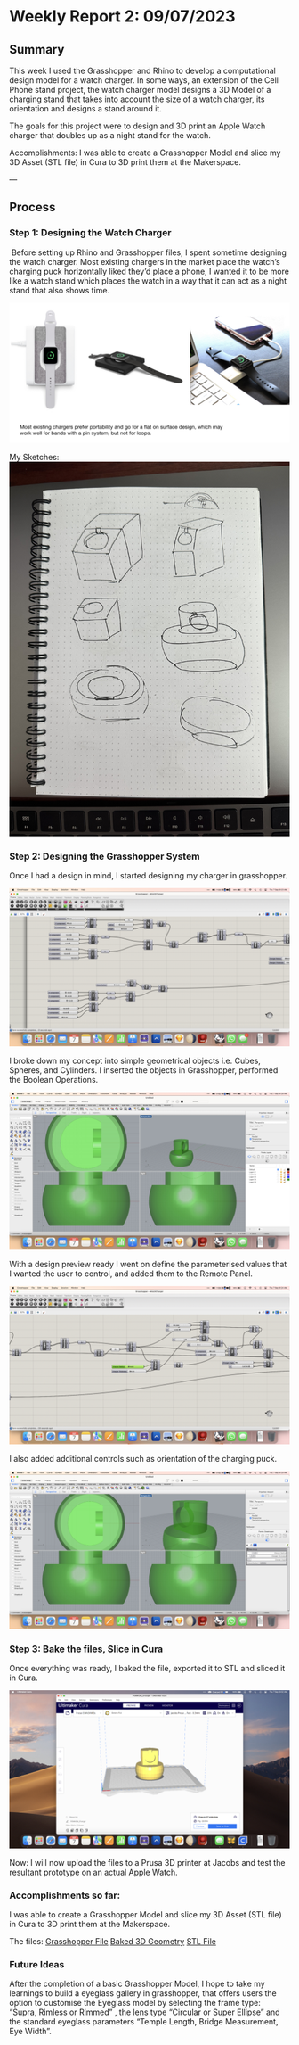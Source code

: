 # Weekly Report 2: 09/07/2023

## Summary
This week I used the Grasshopper and Rhino to develop a computational design model for a watch charger. In some ways, an extension of the Cell Phone stand project, the watch charger model designs a 3D Model of a charging stand that takes into account the size of a watch charger, its orientation and designs a stand around it.

The goals for this project were to design and 3D print an Apple Watch charger that doubles up as a night stand for the watch. 

Accomplishments: I was able to create a Grasshopper Model and slice my 3D Asset (STL file) in Cura to 3D print them at the Makerspace.

—
## Process
### Step 1: Designing the Watch Charger
 Before setting up Rhino and Grasshopper files, I spent sometime designing the watch charger. Most existing chargers in the market place the watch’s charging puck horizontally liked they’d place a phone, I wanted it to be more like a watch stand which places the watch in a way that it can act as a night stand that also shows time.

![Existing Chargers][existingChargers]

My Sketches:
![My Sketches][drawing]

### Step 2: Designing the Grasshopper System

Once I had a design in mind, I started designing my charger in grasshopper. 

![Grasshopper Setup][grasshopper1]

I broke down my concept into simple geometrical objects i.e. Cubes, Spheres, and Cylinders. I inserted the objects in Grasshopper, performed the Boolean Operations.

![Rhino Preview][rhino1]

With a design preview ready I went on define the parameterised values that I wanted the user to control, and added them to the Remote Panel.

![Grass Hopper 2][grasshopper2]

I also added additional controls such as orientation of the charging puck.

![RemotePanel 2][remotePanel]

### Step 3: Bake the files, Slice in Cura

Once everything was ready, I baked the file, exported it to STL and sliced it in Cura.

![Cura][cura]

Now: I will now upload the files to a Prusa 3D printer at Jacobs and test the resultant prototype on an actual Apple Watch.

### Accomplishments so far:

I was able to create a Grasshopper Model and slice my 3D Asset (STL file) in Cura to 3D print them at the Makerspace.

The files:
[Grasshopper File][grasshopperFile]
[Baked 3D Geometry][rhinoFile]
[STL File][stlFile]

### Future Ideas

After the completion of a basic Grasshopper Model, I hope to take my learnings to build a eyeglass gallery in grasshopper, that offers users the option to customise the Eyeglass model by selecting the frame type: “Supra, Rimless or Rimmed” , the lens type “Circular or Super Ellipse” and the standard eyeglass parameters “Temple Length, Bridge Measurement, Eye Width”.

[existingChargers]: weekly-reports/img20230907/existingChargers.jpg
[desiredOutcome]: weekly-reports/img20230907/desiredOutcome.jpg
[grasshopper1]: weekly-reports/img20230907/grasshopper1.jpg
[grasshopper2]: weekly-reports/img20230907/grasshopper2.jpg
[remotePanel]: weekly-reports/img20230907/remotePanel.jpg
[cura]: weekly-reports/img20230907/cura.jpg
[drawing]: weekly-reports/img20230907/drawing.jpg
[rhino1]: weekly-reports/img20230907/rhino1.jpg

[grasshopperFile]: weekly-reports/files20230709/WatchCharger.gh
[rhinoFile]: weekly-reports/files20230709/BakedCharger.3dm
[stlFile]: weekly-reports/files20230709/Charger.stl


